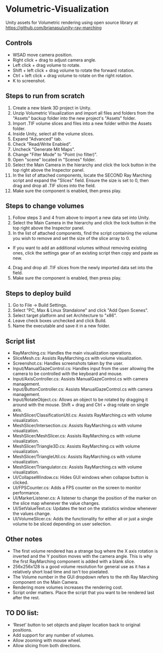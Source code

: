 # Volumetric-Visualization
Unity assets for Volumetric rendering using open source library at https://github.com/brianasu/unity-ray-marching

## Controls
- WSAD move camera position.
- Right click + drag to adjust camera angle.
- Left click + drag volume to rotate.
- Shift + left click + drag volume to rotate the forward rotation.
- Ctrl + left click + drag volume to rotate on the right rotation.
- K to screenshot.

## Steps to run from scratch
1. Create a new blank 3D project in Unity.
2. Unzip Volumetric Visualization and import all files and folders from the "Assets" backup folder into the new project's "Assets" folder.
3. Import .TIF volume slices and files into a new folder within the Assets folder.
4. Inside Unity, select all the volume slices.
  1. Expand "Advanced" tab.
  2. Check "Read/Write Enabled".
  3. Uncheck "Generate Mit Maps".
  4. Change "Filter Mode" to "Point (no filter)".
5. Open "scene" located in "Scenes" folder.
6. Select the Main Camera in the hierarchy and click the lock button in the top right above the Inspector panel.
7. In the list of attached components, locate the SECOND Ray Marching script and expand the "Slices" field. Ensure the size is set to 0, then drag and drop all .TIF slices into the field.
8. Make sure the component is enabled, then press play.

## Steps to change volumes
1. Follow steps 3 and 4 from above to import a new data set into Unity.
2. Select the Main Camera in the hierarchy and click the lock button in the top right above the Inspector panel.
3. In the list of attached components, find the script containing the volume you wish to remove and set the size of the slice array to 0.
  - If you want to add an additional volumes without removing existing ones, click the settings gear of an existing script then copy and paste as new.
4. Drag and drop all .TIF slices from the newly imported data set into the field.
5. Make sure the component is enabled, then press play.

## Steps to deploy build
1. Go to File -> Build Settings.
2. Select "PC, Max & Linux Standalone" and click "Add Open Scenes".
3. Select target platform and set Architecture to "x86".
4. Leave check boxes unchecked and click Build.
5. Name the executable and save it in a new folder.

## Script list
- RayMarching.cs: Handles the main visualization operations.
- SliceMesh.cs: Assists RayMarching.cs with volume visualization.
- Screenshot.cs: Handles screenshots taken by the user.
- Input/ManualGazeControl.cs: Handles input from the user allowing the camera to be controlled with the keyboard and mouse.
- Input/AxisController.cs: Assists ManualGazeControl.cs with camera management.
- Input/ButtonController.cs: Assists ManualGazeControl.cs with camera management.
- Input/RotateObject.cs: Allows an object to be rotated by dragging it around with the mouse. Shift + drag and Ctrl + drag rotate on single axis.
- MeshSlicer/ClassificationUtil.cs: Assists RayMarching.cs with volume visualization.
- MeshSlicer/Intersection.cs: Assists RayMarching.cs with volume visualization.
- MeshSlicer/MeshSlicer.cs: Assists RayMarching.cs with volume visualization.
- MeshSlicer/Triangle3D.cs: Assists RayMarching.cs with volume visualization.
- MeshSlicer/TriangleUtil.cs: Assists RayMarching.cs with volume visualization.
- MeshSlicer/Triangulator.cs: Assists RayMarching.cs with volume visualization.
- UI/CollapseWindow.cs: Hides GUI windows when collapse button is clicked.
- UI/FPSCounter.cs: Adds a FPS counter on the screen to monitor performance.
- UI/MarkerListener.cs: A listener to change the position of the marker on the slice map whenever the value changes.
- UI/SetValueText.cs: Updates the text on the statistics window whenever the values change.
- UI/VolumeSlicer.cs: Adds the functionality for either all or just a single volume to be sliced depending on user selection.

## Other notes
- The first volume rendered has a strange bug where the X axis rotation is inverted and the Y position moves with the camera angle. This is why the first RayMarching component is added with a blank slice.
- 256x256x128 is a good volume resolution for general use as it has a relatively short load time and isn't too pixelated.
- The Volume number in the GUI dropdown refers to the nth Ray Marching component on the Main Camera.
- Rendering more volumes increases the rendering cost.
- Script order matters. Place the script that you want to be rendered last after the rest.

## TO DO list:
- ‘Reset’ button to set objects and player location back to original positions.
- Add support for any number of volumes.
- Allow zooming with mouse wheel.
- Allow slicing from both directions.